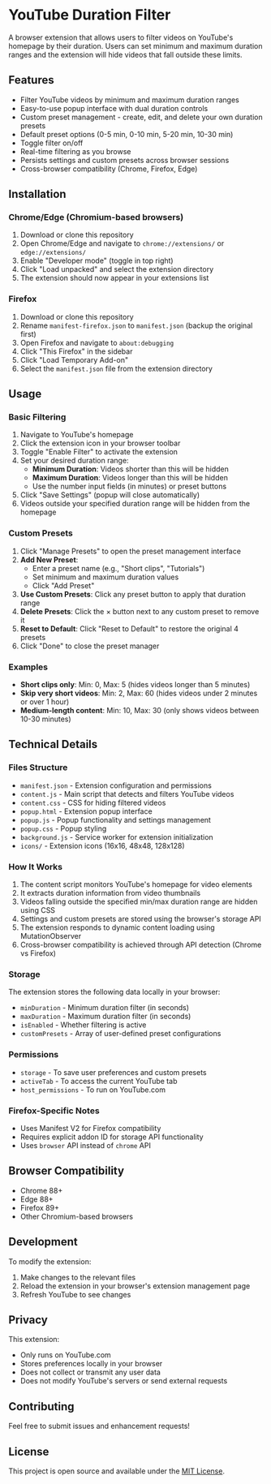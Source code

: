 # YouTube Duration Filter

A browser extension that allows users to filter videos on YouTube's homepage by their duration. Users can set minimum and maximum duration ranges and the extension will hide videos that fall outside these limits.

## Features

- Filter YouTube videos by minimum and maximum duration ranges
- Easy-to-use popup interface with dual duration controls
- Custom preset management - create, edit, and delete your own duration presets
- Default preset options (0-5 min, 0-10 min, 5-20 min, 10-30 min)
- Toggle filter on/off
- Real-time filtering as you browse
- Persists settings and custom presets across browser sessions
- Cross-browser compatibility (Chrome, Firefox, Edge)

## Installation

### Chrome/Edge (Chromium-based browsers)

1. Download or clone this repository
2. Open Chrome/Edge and navigate to `chrome://extensions/` or `edge://extensions/`
3. Enable "Developer mode" (toggle in top right)
4. Click "Load unpacked" and select the extension directory
5. The extension should now appear in your extensions list

### Firefox

1. Download or clone this repository
2. Rename `manifest-firefox.json` to `manifest.json` (backup the original first)
3. Open Firefox and navigate to `about:debugging`
4. Click "This Firefox" in the sidebar
5. Click "Load Temporary Add-on"
6. Select the `manifest.json` file from the extension directory

## Usage

### Basic Filtering

1. Navigate to YouTube's homepage
2. Click the extension icon in your browser toolbar
3. Toggle "Enable Filter" to activate the extension
4. Set your desired duration range:
   - **Minimum Duration**: Videos shorter than this will be hidden
   - **Maximum Duration**: Videos longer than this will be hidden
   - Use the number input fields (in minutes) or preset buttons
5. Click "Save Settings" (popup will close automatically)
6. Videos outside your specified duration range will be hidden from the homepage

### Custom Presets

1. Click "Manage Presets" to open the preset management interface
2. **Add New Preset**:
   - Enter a preset name (e.g., "Short clips", "Tutorials")
   - Set minimum and maximum duration values
   - Click "Add Preset"
3. **Use Custom Presets**: Click any preset button to apply that duration range
4. **Delete Presets**: Click the × button next to any custom preset to remove it
5. **Reset to Default**: Click "Reset to Default" to restore the original 4 presets
6. Click "Done" to close the preset manager

### Examples

- **Short clips only**: Min: 0, Max: 5 (hides videos longer than 5 minutes)
- **Skip very short videos**: Min: 2, Max: 60 (hides videos under 2 minutes or over 1 hour)
- **Medium-length content**: Min: 10, Max: 30 (only shows videos between 10-30 minutes)

## Technical Details

### Files Structure

- `manifest.json` - Extension configuration and permissions
- `content.js` - Main script that detects and filters YouTube videos
- `content.css` - CSS for hiding filtered videos
- `popup.html` - Extension popup interface
- `popup.js` - Popup functionality and settings management
- `popup.css` - Popup styling
- `background.js` - Service worker for extension initialization
- `icons/` - Extension icons (16x16, 48x48, 128x128)

### How It Works

1. The content script monitors YouTube's homepage for video elements
2. It extracts duration information from video thumbnails
3. Videos falling outside the specified min/max duration range are hidden using CSS
4. Settings and custom presets are stored using the browser's storage API
5. The extension responds to dynamic content loading using MutationObserver
6. Cross-browser compatibility is achieved through API detection (Chrome vs Firefox)

### Storage

The extension stores the following data locally in your browser:
- `minDuration` - Minimum duration filter (in seconds)
- `maxDuration` - Maximum duration filter (in seconds) 
- `isEnabled` - Whether filtering is active
- `customPresets` - Array of user-defined preset configurations

### Permissions

- `storage` - To save user preferences and custom presets
- `activeTab` - To access the current YouTube tab
- `host_permissions` - To run on YouTube.com

### Firefox-Specific Notes

- Uses Manifest V2 for Firefox compatibility
- Requires explicit addon ID for storage API functionality
- Uses `browser` API instead of `chrome` API

## Browser Compatibility

- Chrome 88+
- Edge 88+
- Firefox 89+
- Other Chromium-based browsers

## Development

To modify the extension:

1. Make changes to the relevant files
2. Reload the extension in your browser's extension management page
3. Refresh YouTube to see changes

## Privacy

This extension:
- Only runs on YouTube.com
- Stores preferences locally in your browser
- Does not collect or transmit any user data
- Does not modify YouTube's servers or send external requests

## Contributing

Feel free to submit issues and enhancement requests!

## License

This project is open source and available under the [MIT License](LICENSE).